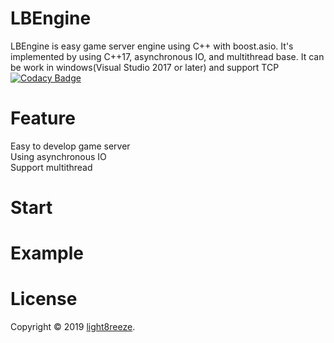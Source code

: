 ﻿# LBEngine
  
LBEngine is easy game server engine using C++ with boost.asio. It's implemented by using C++17, asynchronous IO, and multithread base. It can be work in windows(Visual Studio 2017 or later) and support TCP  
[![Codacy Badge](https://api.codacy.com/project/badge/Grade/480aabb761ba4735a2763dd6dc816467)](https://www.codacy.com?utm_source=github.com&amp;utm_medium=referral&amp;utm_content=light8reeze/LBEngine&amp;utm_campaign=Badge_Grade)  
  
# Feature

Easy to develop game server  
Using asynchronous IO  
Support multithread  

# Start

# Example

# License

Copyright © 2019 [light8reeze](http://www.github.com/light8reeze).